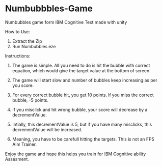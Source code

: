 # Numbubbbles-Game
Numbubbles game form IBM Cognitive Test made with unity

How to Use:
1. Extract the Zip
2. Run Numbubbles.eze

Instructions:

1. The game is simple. All you need to do is hit the bubble with correct equation, which would give the target value at the bottom of screen.

2. The game will start slow and number of bubbles keep increasing as per you score.

3. For every correct bubble hit, you get 10 points. If you miss the correct bubble, -5 points.

4. If you misclick and hit wrong bubble, your score will decrease by a decrementValue.

5. Intially, this decrementValue is 5, but if you have many misclicks, this decrementValue will be increased.

6. Meaning, you have to be carefull hitting the targets. This is not an FPS Aim Trainer.


Enjoy the game and hope this helps you train for IBM Cognitive ability Assesment.
